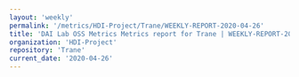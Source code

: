 ```yaml
---
layout: 'weekly'
permalink: '/metrics/HDI-Project/Trane/WEEKLY-REPORT-2020-04-26'
title: 'DAI Lab OSS Metrics Metrics report for Trane | WEEKLY-REPORT-2020-04-26'
organization: 'HDI-Project'
repository: 'Trane'
current_date: '2020-04-26'
---
```

